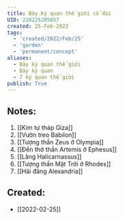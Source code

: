 ```yaml
---
title: Bày kỳ quan thế giới cổ đại
UID: 220225205657
created: 25-Feb-2022
tags:
  - 'created/2022/Feb/25'
  - 'garden'
  - 'permanent/concept'
aliases:
  - Bảy kỳ quan thế giới
  - Bảy kỳ quan
  - 7 kỳ quan thế giới
publish: True
---
```


## Notes:
1. [[Kim tự tháp Giza]]
2. [[Vườn treo Babilon]]
3. [[Tượng thần Zeus ở Olympia]]
4. [[Đền thờ thần Artemis ở Ephesus]]
5. [[Lăng Halicarnassus]]
6. [[Tượng thần Mặt Trời ở Rhodes]]
7. [[Hải đăng Alexandria]]




## Created:
- [[2022-02-25]]
